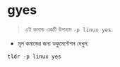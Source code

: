 # gyes

> এই কমান্ড একটি উপনাম `-p linux yes`.

- মূল কমান্ডের জন্য ডকুমেন্টেশন দেখুন:

`tldr -p linux yes`
